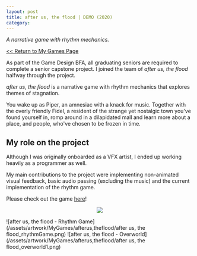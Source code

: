```yaml
---
layout: post
title: after us, the flood | DEMO (2020)
category: 
---
```

_A narrative game with rhythm mechanics._


<a href="/myGames"><< Return to My Games Page</a>

As part of the Game Design BFA, all graduating seniors are required to complete a senior capstone project. I joined the team of _after us, the flood_ halfway through the project. 

_after us, the flood_ is a narrative game with rhythm mechanics that explores themes of stagnation. 

You wake up as Piper, an amnesiac with a knack for music. Together with the overly friendly Fidel, a resident of the strange yet nostalgic town you've found yourself in, romp around in a dilapidated mall and learn more about a place, and people, who've chosen to be frozen in time.

## My role on the project
Although I was originally onboarded as a VFX artist, I ended up working heavily as a programmer as well. 

My main contributions to the project were implementing non-animated visual feedback, basic audio passing (excluding the music) and the current implementation of the rhythm game. 

Please check out the game [here](https://autf.itch.io/afterus-demo)!

<div align="center">
<img src="https://media.giphy.com/media/fWBhCaIpf5OtnRAId9/giphy.gif"> 
</div>

![after us, the flood - Rhythm Game](/assets/artwork/MyGames/afterus,theflood/after us, the flood_rhythmGame.png) 
![after us, the flood - Overworld](/assets/artwork/MyGames/afterus,theflood/after us, the flood_overworld1.png)
